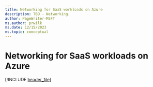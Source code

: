 ```yaml
---
title: Networking for SaaS workloads on Azure
description: TBD - Networking.
author: PageWriter-MSFT
ms.author: prwilk
ms.date: 12/15/2023
ms.topic: conceptual
---
```


# Networking for SaaS workloads on Azure

[!INCLUDE [header_file](includes/temporary-warning.md)]
